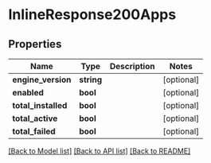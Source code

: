 # InlineResponse200Apps

## Properties
Name | Type | Description | Notes
------------ | ------------- | ------------- | -------------
**engine_version** | **string** |  | [optional] 
**enabled** | **bool** |  | [optional] 
**total_installed** | **bool** |  | [optional] 
**total_active** | **bool** |  | [optional] 
**total_failed** | **bool** |  | [optional] 

[[Back to Model list]](../../README.md#documentation-for-models) [[Back to API list]](../../README.md#documentation-for-api-endpoints) [[Back to README]](../../README.md)

